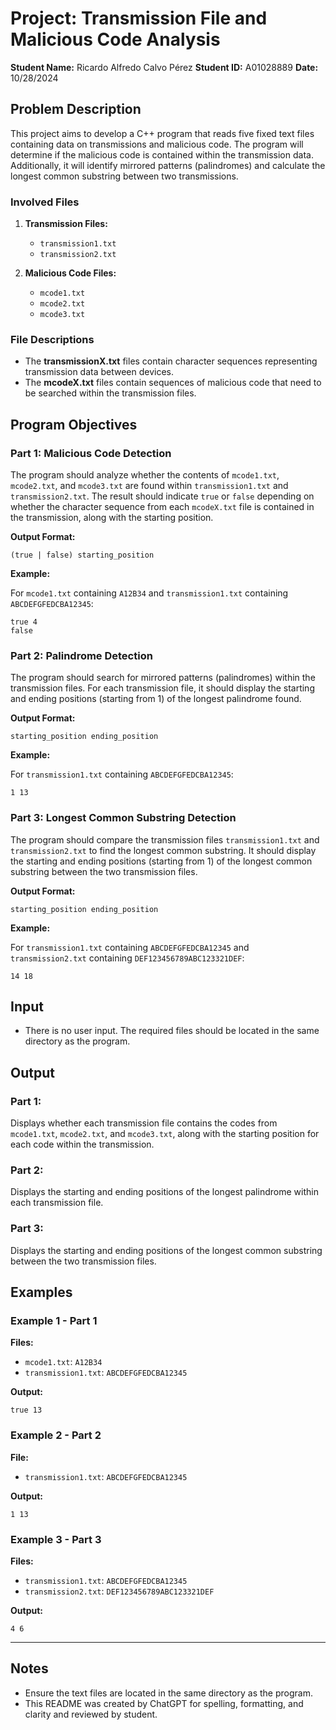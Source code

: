
# Project: Transmission File and Malicious Code Analysis

**Student Name:** Ricardo Alfredo Calvo Pérez
**Student ID:** A01028889
**Date:** 10/28/2024

## Problem Description

This project aims to develop a C++ program that reads five fixed text files containing data on transmissions and malicious code. The program will determine if the malicious code is contained within the transmission data. Additionally, it will identify mirrored patterns (palindromes) and calculate the longest common substring between two transmissions.

### Involved Files

1. **Transmission Files:**
   - `transmission1.txt`
   - `transmission2.txt`

2. **Malicious Code Files:**
   - `mcode1.txt`
   - `mcode2.txt`
   - `mcode3.txt`

### File Descriptions

- The **transmissionX.txt** files contain character sequences representing transmission data between devices.
- The **mcodeX.txt** files contain sequences of malicious code that need to be searched within the transmission files.

## Program Objectives

### Part 1: Malicious Code Detection

The program should analyze whether the contents of `mcode1.txt`, `mcode2.txt`, and `mcode3.txt` are found within `transmission1.txt` and `transmission2.txt`. The result should indicate `true` or `false` depending on whether the character sequence from each `mcodeX.txt` file is contained in the transmission, along with the starting position.

**Output Format:**

```
(true | false) starting_position
```

**Example:**

For `mcode1.txt` containing `A12B34` and `transmission1.txt` containing `ABCDEFGFEDCBA12345`:

```
true 4
false
```

### Part 2: Palindrome Detection

The program should search for mirrored patterns (palindromes) within the transmission files. For each transmission file, it should display the starting and ending positions (starting from 1) of the longest palindrome found.

**Output Format:**

```
starting_position ending_position
```

**Example:**

For `transmission1.txt` containing `ABCDEFGFEDCBA12345`:

```
1 13
```

### Part 3: Longest Common Substring Detection

The program should compare the transmission files `transmission1.txt` and `transmission2.txt` to find the longest common substring. It should display the starting and ending positions (starting from 1) of the longest common substring between the two transmission files.

**Output Format:**

```
starting_position ending_position
```

**Example:**

For `transmission1.txt` containing `ABCDEFGFEDCBA12345` and `transmission2.txt` containing `DEF123456789ABC123321DEF`:

```
14 18
```

## Input

- There is no user input. The required files should be located in the same directory as the program.

## Output

### Part 1:
Displays whether each transmission file contains the codes from `mcode1.txt`, `mcode2.txt`, and `mcode3.txt`, along with the starting position for each code within the transmission.

### Part 2:
Displays the starting and ending positions of the longest palindrome within each transmission file.

### Part 3:
Displays the starting and ending positions of the longest common substring between the two transmission files.

## Examples

### Example 1 - Part 1

**Files:**

- `mcode1.txt`: `A12B34`
- `transmission1.txt`: `ABCDEFGFEDCBA12345`

**Output:**

```
true 13
```

### Example 2 - Part 2

**File:**

- `transmission1.txt`: `ABCDEFGFEDCBA12345`

**Output:**

```
1 13
```

### Example 3 - Part 3

**Files:**

- `transmission1.txt`: `ABCDEFGFEDCBA12345`
- `transmission2.txt`: `DEF123456789ABC123321DEF`

**Output:**

```
4 6
```

---

## Notes

- Ensure the text files are located in the same directory as the program.
- This README was created by ChatGPT for spelling, formatting, and clarity and reviewed by student.
